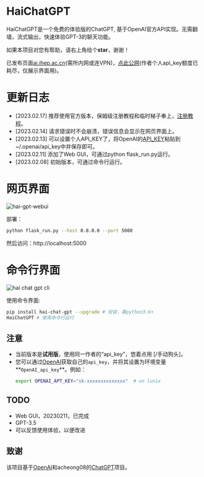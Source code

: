 # HaiChatGPT

HaiChatGPT是一个免费的体验版的ChatGPT, 基于OpenAI官方API实现。无需翻墙，流式输出，快速体验GPT-3的聊天功能。

如果本项目对您有帮助，请右上角给个**star**，谢谢！

已发布页面[ai.ihep.ac.cn](http://ai.ihep.ac.cn)(需所内网或连VPN)，[点此公网](http://47.114.37.111/)(作者个人api_key额度已耗尽，仅展示界面用)。

# 更新日志

+ [2023.02.17] 推荐使用官方版本，保姆级注册教程和临时梯子奉上，[注册教程](docs/reg_tutorial.md)。
+ [2023.02.14] 请求错误时不会崩溃，错误信息会显示在网页界面上。
+ [2023.02.13] 可以设置个人API_KEY了，将OpenAI的[API_KEY](https://platform.openai.com/account/api-keys)粘贴到~/.openai/api_key中并保存即可。
+ [2023.02.11] 添加了Web GUI，可通过python flask_run.py运行。
+ [2023.02.08] 初始版本，可通过命令行运行。


# 网页界面
![hai-gpt-webui](https://zhangzhengde0225.github.io/images/blog/haichatgpt-web-gui.jpg)

部署：
```bash
python flask_run.py --host 0.0.0.0 --port 5000
```
然后访问：http://localhost:5000


# 命令行界面 
![hai chat gpt cli](https://zhangzhengde0225.github.io/images/blog/hai-chat-gpt_cli.png)

使用命令界面:
```bash
pip install hai-chat-gpt --upgrade # 安装，需python3.6+
HaiChatGPT # 使用命令行运行
```


## 注意
+ 当前版本是**试用版**，使用同一作者的“api_key”，悠着点用 [/手动狗头]。
+ 您可以通过[OpenAI](www.OpenAI.com)获取自己的`api_key`，并将其设置为环境变量**`OpenAI_api_key`**。例如：
    ```bash
    export OPENAI_APT_KEY="sk-xxxxxxxxxxxxxx"  # on lunix
    ```
## TODO
+ Web GUI，20230211，已完成
+ GPT-3.5
+ 可以反馈使用体验，以便改进

## 致谢
该项目基于[OpenAI](www.OpenAI.com)和acheong08的[ChatGPT](https://github.com/acheong08/ChatGPT)项目。